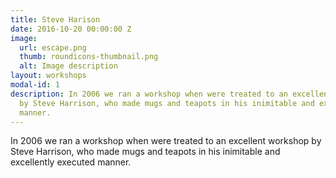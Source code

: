 ```yaml
---
title: Steve Harison
date: 2016-10-20 00:00:00 Z
image:
  url: escape.png
  thumb: roundicons-thumbnail.png
  alt: Image description
layout: workshops
modal-id: 1
description: In 2006 we ran a workshop when were treated to an excellent workshop
  by Steve Harrison, who made mugs and teapots in his inimitable and excellently executed
  manner.
---
```


In 2006 we ran a workshop when were treated to an excellent workshop by Steve Harrison, who made mugs and teapots in his inimitable and excellently executed manner.
